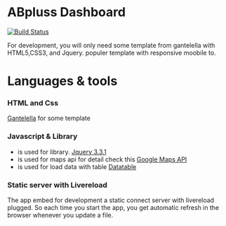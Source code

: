 # ABpluss Dashboard

[![Build Status](https://travis-ci.org/joemccann/dillinger.svg?branch=master)](https://travis-ci.org/joemccann/dillinger)

For development, you will only need some template from gantelella with HTML5,CSS3, and Jquery. populer template with responsive moobile to.

# Languages & tools

### HTML and Css

[Gantelella](https://github.com/ColorlibHQ/gentelella) for some template

### Javascript & Library

*   is used for library. [Jquery 3.3.1](http://code.jquery.com/)
*   is used for maps api for detail check this [Google Maps API](https://developers.google.com/maps/documentation/javascript/tutorial)
*   is used for load data with table [Datatable](https://datatables.net/)

### Static server with Livereload

The app embed for development a static connect server with livereload plugged. So each time you start the app, you get automatic refresh in the browser whenever you update a file.


